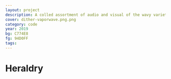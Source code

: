 ```yaml
---
layout: project
description: A colled assortment of audio and visual of the wavy variety
cover: dither-vaporwave.png.png
category: code
year: 2019
bg: C774E8
fg: 94D0FF
tags:
---
```


# Heraldry
